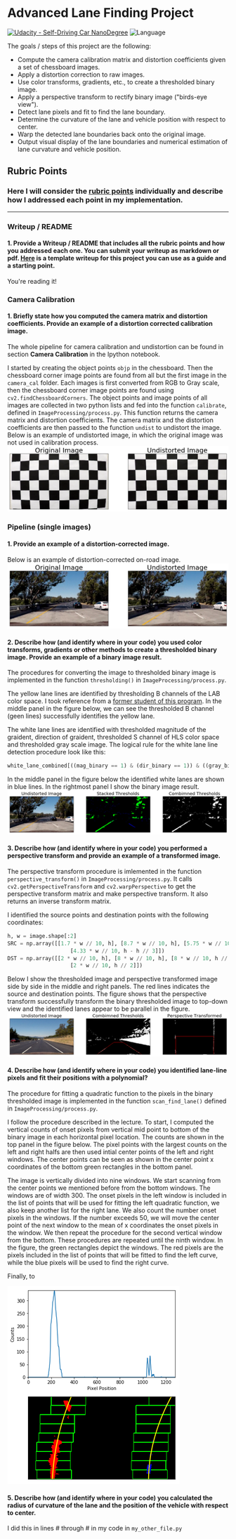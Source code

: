 # **Advanced Lane Finding Project**

[![Udacity - Self-Driving Car NanoDegree](https://s3.amazonaws.com/udacity-sdc/github/shield-carnd.svg)](http://www.udacity.com/drive)  ![Language](https://img.shields.io/badge/language-Python-green.svg)

The goals / steps of this project are the following:

* Compute the camera calibration matrix and distortion coefficients given a set of chessboard images.
* Apply a distortion correction to raw images.
* Use color transforms, gradients, etc., to create a thresholded binary image.
* Apply a perspective transform to rectify binary image ("birds-eye view").
* Detect lane pixels and fit to find the lane boundary.
* Determine the curvature of the lane and vehicle position with respect to center.
* Warp the detected lane boundaries back onto the original image.
* Output visual display of the lane boundaries and numerical estimation of lane curvature and vehicle position.

[//]: # (Image References)
[image1]: ./output_images/camera_calibration.png "Undistorted"
[image2]: ./output_images/pipeline_undistort.png "Undistorted Image on Road"
[image3]: ./output_images/thresholding.png "Thresholded Binary Image"
[image4]: ./output_images/perspective_transform.png "Warped Image"
[image5]: ./output_images/polynomial_fit.png "Fitted Polynomial"
[image6]: ./examples/example_output.jpg "Output"
[video1]: ./project_video.mp4 "Video"

## Rubric Points
### Here I will consider the [rubric points](https://review.udacity.com/#!/rubrics/571/view) individually and describe how I addressed each point in my implementation.

---

### Writeup / README

#### 1. Provide a Writeup / README that includes all the rubric points and how you addressed each one.  You can submit your writeup as markdown or pdf.  [Here](https://github.com/udacity/CarND-Advanced-Lane-Lines/blob/master/writeup_template.md) is a template writeup for this project you can use as a guide and a starting point.

You're reading it!

### Camera Calibration

#### 1. Briefly state how you computed the camera matrix and distortion coefficients. Provide an example of a distortion corrected calibration image.
The whole pipeline for camera calibration and undistortion can be found
in section **Camera Calibration** in the Ipython notebook.

I started by creating the object points `objp` in the chessboard.
Then the chessboard corner image points are found from all but the first image
in the `camera_cal` folder.  Each images is first converted from RGB to Gray scale,
then the chessboard corner image points are found using `cv2.findChessboardCorners`.
The object points and image points of all images are collected in two python lists
and fed into the function `calibrate`, defined in `ImageProcessing/process.py`.
This function returns the camera matrix and distortion coefficients.
The camera matrix and the distortion coefficients are then passed to the function `undist` to undistort the image.
Below is an example of undistorted image, in which the original image was not used in calibration process.
![Undistorted Image][image1]

### Pipeline (single images)

#### 1. Provide an example of a distortion-corrected image.
Below is an example of distortion-corrected on-road image.
![Undistorted Image on Road][image2]

#### 2. Describe how (and identify where in your code) you used color transforms, gradients or other methods to create a thresholded binary image.  Provide an example of a binary image result.

The procedures for converting the image to thresholded binary image is implemented in the function `thresholding()` in `ImageProcessing/process.py`. 

The yellow lane lines are identified by thresholding B channels of the LAB color space. I took reference from a [former student of this program](https://github.com/jeremy-shannon/CarND-Advanced-Lane-Lines). In the middle panel in the figure below, we can see the thresholded B channel (geen lines) successfully identifies the yellow lane.

The white lane lines are identified with thresholded magnitude of the graident, direction of graident, thresholded S channel of HLS color space and thresholded gray scale image. 
The logical rule for the white lane line detection procedure look like this:
```python
white_lane_combined[((mag_binary == 1) & (dir_binary == 1)) & ((gray_binary == 1) | (s_binary == 1))] = 1
```
In the middle panel in the figure below the identified white lanes are shown in blue lines. 
In the rightmost panel I show the binary image result.
![Thresholded Binary Image][image3]

#### 3. Describe how (and identify where in your code) you performed a perspective transform and provide an example of a transformed image.

The perspective transform procedure is imlemented in the function `perspective_transform()` in `ImageProcessing/process.py`.  It calls `cv2.getPerspectiveTransform` and `cv2.warpPerspective` to get the perspective transform matrix and make perspective transform.  It also returns an inverse transform matrix.

I identified the source points and destination points with the following coordinates:
```python
h, w = image.shape[:2]
SRC = np.array([[1.7 * w // 10, h], [8.7 * w // 10, h], [5.75 * w // 10, h - h // 3], 
                    [4.33 * w // 10, h - h // 3]])
DST = np.array([[2 * w // 10, h], [8 * w // 10, h], [8 * w // 10, h // 2], 
                    [2 * w // 10, h // 2]])
```
Below I show the thresholded image and perspective transformed image side by side in the middle and right panels.  The red lines indicates the source and destination points.  The figure shows that the perspective transform successfully transform the binary thresholded image to top-down view and the identified lanes appear to be parallel in the figure.
![Warped Image][image4]

#### 4. Describe how (and identify where in your code) you identified lane-line pixels and fit their positions with a polynomial?

The procedure for fitting a quadratic function to the pixels in the binary thresholded image is implemented in the 
function `scan_find_lane()` defined in `ImageProcessing/process.py`.  

I follow the procedure described in the lecture. To start, I computed the vertical counts of onset pixels from 
vertical mid point to bottom of the binary image in each horizontal pixel location.
The counts are shown in the top panel in the figure below.  The pixel points with the largest counts on the left and
right halfs are then used intial center points of the left and right windows.  The center points can be seen as shown
in the center point x coordinates of the bottom green rectangles in the bottom panel.

The image is vertically divided into nine windows. We start scanning from the center points we mentioned before from
the bottom windows. The windows are of width 300.  The onset pixels in the left window is included in the list of points that will be
used for fitting the left quadratic function, we also keep another list for the right lane.  We also count the number
onset pixels in the windows. If the number exceeds 50, we will move the center point of the next window to the
mean of x coordinates the onset pixels in the window.  We then repeat the procedure for the second vertical window
from the bottom. These procedures are repeated until the ninth window.  In the figure, the green rectangles
depict the windows. The red pixels are the pixels included in the list of points that will be fitted to find the left
curve, while the blue pixels will be used to find the right curve.

Finally, to 

![alt text][image5]

#### 5. Describe how (and identify where in your code) you calculated the radius of curvature of the lane and the position of the vehicle with respect to center.

I did this in lines # through # in my code in `my_other_file.py`